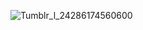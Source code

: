 ![Tumblr_l_24286174560600](https://github.com/user-attachments/assets/478c12d1-caca-4426-897b-49bd63e3da70)
